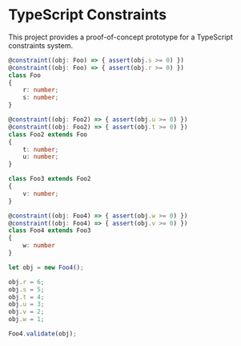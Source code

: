 # TypeScript Constraints

This project provides a proof-of-concept prototype for a TypeScript constraints system.

```typescript
@constraint((obj: Foo) => { assert(obj.s >= 0) })
@constraint((obj: Foo) => { assert(obj.r >= 0) })
class Foo
{
    r: number;
    s: number;
}

@constraint((obj: Foo2) => { assert(obj.u >= 0) })
@constraint((obj: Foo2) => { assert(obj.t >= 0) })
class Foo2 extends Foo
{
    t: number;
    u: number;
}

class Foo3 extends Foo2
{
    v: number;
}

@constraint((obj: Foo4) => { assert(obj.w >= 0) })
@constraint((obj: Foo4) => { assert(obj.v >= 0) })
class Foo4 extends Foo3
{
    w: number
}

let obj = new Foo4();

obj.r = 6;
obj.s = 5;
obj.t = 4;
obj.u = 3;
obj.v = 2;
obj.w = 1;

Foo4.validate(obj);
```